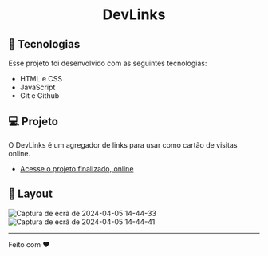<h1 align="center"> DevLinks </h1>


## 🚀 Tecnologias

Esse projeto foi desenvolvido com as seguintes tecnologias:

- HTML e CSS
- JavaScript
- Git e Github

## 💻 Projeto

O DevLinks é um agregador de links para usar como cartão de visitas online.

- [Acesse o projeto finalizado, online](https://patriciasv.github.io/Projeto-Dev-Links/)

## 🔖 Layout


![Captura de ecrã de 2024-04-05 14-44-33](https://github.com/patriciasv/Projeto-Dev-Links/assets/124616846/be65f790-042f-47cb-98d2-e77da6ab2f01)
![Captura de ecrã de 2024-04-05 14-44-41](https://github.com/patriciasv/Projeto-Dev-Links/assets/124616846/31477add-b3a5-4c48-a30d-2322751b4026)



---


Feito com ♥ 
